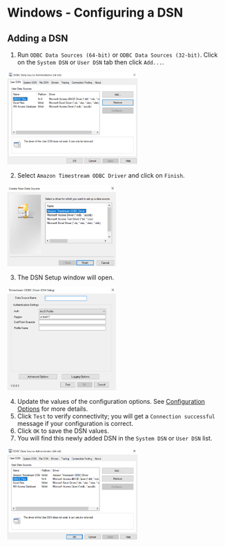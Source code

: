 # Windows - Configuring a DSN

## Adding a DSN

1. Run `ODBC Data Sources (64-bit)` or `ODBC Data Sources (32-bit)`. Click on the `System DSN` or `User DSN` tab then click `Add...`.

 <img src="img/win_user_dsn.png" width="60%">

2. Select `Amazon Timestream ODBC Driver` and click on `Finish`.

<img src="img/win_user_dsn_select_driver.png" width="50%">

3. The DSN Setup window will open.

 <img src="img/win_user_dsn_configure_options.png" width="50%">

4. Update the values of the configuration options. See [Configuration Options](./configuration_options.md) for more details.
5. Click `Test` to verify connectivity; you will get a `Connection successful` message if your configuration is correct.
6. Click `OK` to save the DSN values. 
7. You will find this newly added DSN in the `System DSN` or `User DSN` list.

 <img src="img/win_user_dsn_list.png" width="60%">

